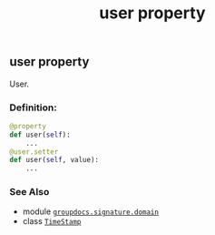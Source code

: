 ﻿---
title: user property
second_title: GroupDocs.Signature for Python via .NET API References
description: 
type: docs
url: /python-net/groupdocs.signature.domain/timestamp/user/
is_root: false
weight: 50
---

## user property


User.
### Definition:
```python
@property
def user(self):
    ...
@user.setter
def user(self, value):
    ...
```

### See Also
* module [`groupdocs.signature.domain`](../../)
* class [`TimeStamp`](/signature/python-net/groupdocs.signature.domain/timestamp)
